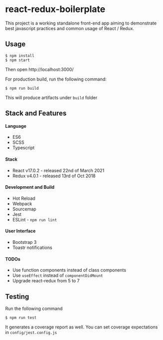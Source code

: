 # react-redux-boilerplate

This project is a working standalone front-end app aiming to demonstrate best javascript practices and common usage of React / Redux.

## Usage
```
$ npm install
$ npm start
```

Then open http://localhost:3000/

For production build, run the following command:

```
$ npm run build
```

This will produce artifacts under ``build`` folder

## Stack and Features

#### Language
- ES6
- SCSS
- Typescript

#### Stack
- React v17.0.2 - released 22nd of March 2021
- Redux v4.0.1 - released 13rd of Oct 2018

#### Development and Build
- Hot Reload
- Webpack
- Sourcemap
- Jest
- ESLint - ``npm run lint``

#### User Interface
- Bootstrap 3
- Toastr notifications

#### TODOs

- Use function components instead of class components
- Use `useEffect` instead of `componentDidMount`
- Upgrade react-redux from 5 to 7

## Testing

Run the following command

```
$ npm run test
``` 

It generates a coverage report as well. You can set coverage expectations in ``config/jest.config.js``
